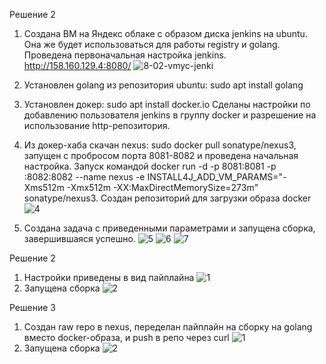 Решение 2
1. Создана ВМ на Яндекс облаке с образом диска jenkins на ubuntu. Она же будет использоваться для работы registry и golang. Проведена первоначальная настройка jenkins. http://158.160.129.4:8080/ ![8-02-vmyc-jenki](https://github.com/user-attachments/assets/6d416fe3-bd80-47db-aea5-2bca8cf02d79)
2. Установлен golang из репозитория ubuntu: sudo apt install golang
3. Установлен докер: sudo apt install docker.io Сделаны настройки по добавлению пользователя jenkins в группу docker и разрешение на использование http-репозитория.
4. Из докер-хаба скачан nexus: sudo docker pull sonatype/nexus3, запущен с пробросом порта 8081-8082 и проведена начальная настройка. Запуск командой docker run -d -p 8081:8081 -p :8082:8082 --name nexus -e INSTALL4J_ADD_VM_PARAMS="-Xms512m -Xmx512m -XX:MaxDirectMemorySize=273m" sonatype/nexus3. Создан репозиторий для загрузки образа docker ![4](https://github.com/user-attachments/assets/55887d10-af4e-46c3-9911-1a492c7702b9)


5. Создана задача с приведенными параметрами и запущена сборка, завершившаяся успешно.
![5](https://github.com/user-attachments/assets/b6a3bab4-4206-4003-93c4-41fb7795033a)
![6](https://github.com/user-attachments/assets/10f205eb-19f4-49e7-8db4-d1f60678c91b)
![7](https://github.com/user-attachments/assets/85deda08-e588-407b-b4ea-539e5ea52653)

Решение 2
1. Настройки приведены в вид пайплайна 
![1](https://github.com/user-attachments/assets/19e02822-0d20-4844-9d98-c55181ced905)
2. Запущена сборка
![2](https://github.com/user-attachments/assets/0daa813a-d2dd-4488-9082-55d7ff38d659)


Решение 3
1. Создан raw repo в nexus, переделан пайплайн на сборку на golang вместо docker-образа, и push в репо через curl
![1](https://github.com/user-attachments/assets/13867780-75b3-40a3-8866-819cd1d6158c)
2. Запущена сборка 
![2](https://github.com/user-attachments/assets/8ee2de5b-09a4-48e8-8876-e2b2cba1ac29)
